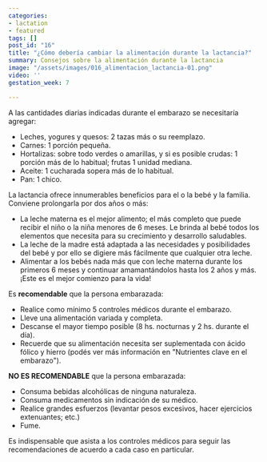 ```yaml
---
categories:
- lactation
- featured
tags: []
post_id: "16"
title: "¿Cómo debería cambiar la alimentación durante la lactancia?"
summary: Consejos sobre la alimentación durante la lactancia
image: "/assets/images/016_alimentacion_lactancia-01.png"
video: ''
gestation_week: 7

---
```

A las cantidades diarias indicadas durante el embarazo se necesitaría agregar: 

* Leches, yogures y quesos: 2 tazas más o su reemplazo. 
* Carnes: 1 porción pequeña. 
* Hortalizas: sobre todo verdes o amarillas, y si es posible crudas: 1 porción más de lo habitual; frutas 1 unidad mediana. 
* Aceite: 1 cucharada sopera más de lo habitual. 
* Pan: 1 chico. 

La lactancia ofrece innumerables beneficios para el o la bebé y la familia. Conviene prolongarla por dos años o más: 

* La leche materna es el mejor alimento; el más completo que puede recibir el niño o la niña menores de 6 meses. Le brinda al bebé todos los elementos que necesita para su crecimiento y desarrollo saludables. 
* La leche de la madre está adaptada a las necesidades y posibilidades del bebé y por ello se digiere más fácilmente que cualquier otra leche. 
* Alimentar a los bebés nada más que con leche materna durante los primeros 6 meses y continuar amamantándolos hasta los 2 años y más. ¡Este es el mejor comienzo para la vida!  

Es **recomendable** que la persona embarazada: 

* Realice como mínimo 5 controles médicos durante el embarazo. 
* Lleve una alimentación variada y completa. 
* Descanse el mayor tiempo posible (8 hs. nocturnas y 2 hs. durante el día). 
* Recuerde que su alimentación necesita ser suplementada con ácido fólico y hierro (podés ver más información en "Nutrientes clave en el embarazo").

 **NO ES RECOMENDABLE** que la persona embarazada: 

* Consuma bebidas alcohólicas de ninguna naturaleza. 
* Consuma medicamentos sin indicación de su médico. 
* Realice grandes esfuerzos (levantar pesos excesivos, hacer ejercicios extenuantes; etc.) 
* Fume. 

Es indispensable que asista a los controles médicos para seguir las recomendaciones de acuerdo a cada caso en particular.